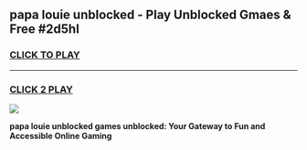 
## papa louie unblocked - Play Unblocked Gmaes & Free #2d5hl
<h3>
<a href="https://news.freeplayer.one?title=papa_louie_unblocked&ref=03M">CLICK TO PLAY</a></h3>
<hr>

<h3>
<a href="https://news.freeplayer.one?title=papa_louie_unblocked&ref=03M">CLICK 2 PLAY</a>
  
</h3>

<a href="https://news.freeplayer.one?title=papa_louie_unblocked&ref=03M"><img src="https://clearcache.store/games.png"></a>


**papa louie unblocked games unblocked: Your Gateway to Fun and Accessible Online Gaming**
